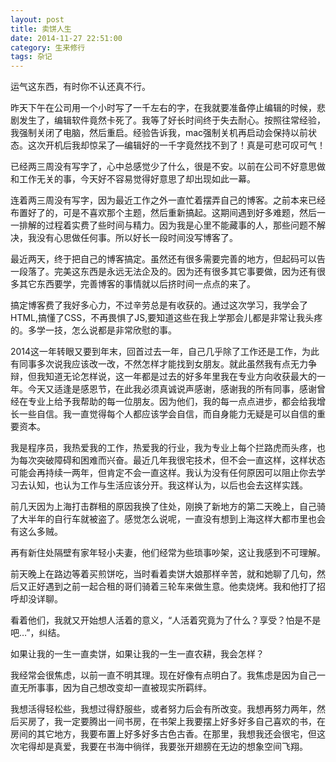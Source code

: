 ```yaml
---
layout: post
title: 卖饼人生
date: 2014-11-27 22:51:00
category: 生来修行
tags: 杂记
---
```


运气这东西，有时你不认还真不行。

昨天下午在公司用一个小时写了一千左右的字，在我就要准备停止编辑的时候，悲剧发生了，编辑软件竟然卡死了。我等了好长时间终于失去耐心。按照往常经验，我强制关闭了电脑，然后重启。经验告诉我，mac强制关机再启动会保持以前状态。这次开机后我却惊呆了—编辑好的一千字竟然找不到了！真是可悲可叹可气！

已经两三周没有写字了，心中总感觉少了什么，很是不安。以前在公司不好意思做和工作无关的事，今天好不容易觉得好意思了却出现如此一幕。

连着两三周没有写字，因为最近工作之外一直忙着摆弄自己的博客。之前本来已经布置好了的，可是不喜欢那个主题，然后重新搞起。这期间遇到好多难题，然后一一排解的过程着实费了些时间与精力。因为我是心里不能藏事的人，那些问题不解决，我没有心思做任何事。所以好长一段时间没写博客了。

最近两天，终于把自己的博客搞定。虽然还有很多需要完善的地方，但起码可以告一段落了。完美这东西是永远无法企及的。因为还有很多其它事要做，因为还有很多其它东西要学，完善博客的事情就以后挤时间一点点的来了。

搞定博客费了我好多心力，不过辛劳总是有收获的。通过这次学习，我学会了HTML,搞懂了CSS，不再畏惧了JS,要知道这些在我上学那会儿都是非常让我头疼的。多学一技，怎么说都是非常欣慰的事。

2014这一年转眼又要到年末，回首过去一年，自己几乎除了工作还是工作，为此有同事多次说我应该改一改，不然怎样才能找到女朋友。就此虽然我有点无力争辩，但我知道无论怎样说，这一年都是过去的好多年里我在专业方向收获最大的一年。今天又适逢是感恩节，在此我必须真诚说声感谢，感谢我的所有同事，感谢曾经在专业上给予我帮助的每一位朋友。因为他们，我的每一点点进步，都会给我增长一些自信。我一直觉得每个人都应该学会自信，而自身能力无疑是可以自信的重要资本。

我是程序员，我热爱我的工作，热爱我的行业，我为专业上每个拦路虎而头疼，也为每次突破障碍和困难而兴奋。最近几年我很宅技术，但不会一直这样，这样状态可能会再持续一两年，但肯定不会一直这样。我认为没有任何原因可以阻止你去学习去认知，也认为工作与生活应该分开。我这样认为，以后也会去这样实践。

前几天因为上海打击群租的原因我换了住处，刚换了新地方的第二天晚上，自己骑了大半年的自行车就被盗了。感觉怎么说呢，一直没有想到上海这样大都市里也会有这么多贼。

再有新住处隔壁有家年轻小夫妻，他们经常为些琐事吵架，这让我感到不可理解。

前天晚上在路边等着买煎饼吃，当时看着卖饼大娘那样辛苦，就和她聊了几句，然后又正好遇到之前一起合租的哥们骑着三轮车来做生意。他卖烧烤。我和他打了招呼却没详聊。

看着他们，我就又开始想人活着的意义，“人活着究竟为了什么？享受？怕是不是吧…”，纠结。

如果让我的一生一直卖饼，如果让我的一生一直农耕，我会怎样？

我经常会很焦虑，以前一直不明其理。现在好像有点明白了。我焦虑是因为自己一直无所事事，因为自己想改变却一直被现实所羁绊。

我想活得轻松些，我想过得舒服些，或者努力后会有所改变。我想再努力两年，然后买房了，我一定要腾出一间书房，在书架上我要摆上好多好多自己喜欢的书，在房间的其它地方，我要布置上好多好多古色古香。在那里，我想我还会很宅，但这次宅得却是真爱，我要在书海中徜徉，我要张开翅膀在无边的想象空间飞翔。
